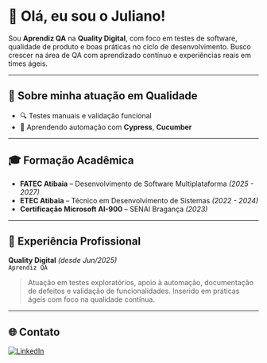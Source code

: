 # 👋 Olá, eu sou o Juliano!

Sou **Aprendiz QA** na **Quality Digital**, com foco em testes de software, qualidade de produto e boas práticas no ciclo de desenvolvimento. Busco crescer na área de QA com aprendizado contínuo e experiências reais em times ágeis.


---

## 🧪 Sobre minha atuação em Qualidade

- 🔍 Testes manuais e validação funcional
- 🧪 Aprendendo automação com **Cypress**, **Cucumber**

---

## 🎓 Formação Acadêmica

- **FATEC Atibaia** – Desenvolvimento de Software Multiplataforma *(2025 - 2027)*  
- **ETEC Atibaia** – Técnico em Desenvolvimento de Sistemas *(2022 - 2024)*  
- **Certificação Microsoft AI-900** – SENAI Bragança *(2023)*

---

## 💼 Experiência Profissional

**Quality Digital** *(desde Jun/2025)*  
`Aprendiz QA`  
> Atuação em testes exploratórios, apoio à automação, documentação de defeitos e validação de funcionalidades. Inserido em práticas ágeis com foco na qualidade contínua.

---

## 🌐 Contato

[![LinkedIn](https://img.shields.io/badge/-LinkedIn-%230077B5?style=for-the-badge&logo=linkedin&logoColor=white)](https://www.linkedin.com/in/sntooosk)
